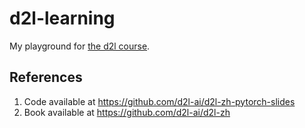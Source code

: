 # d2l-learning

My playground for [the d2l course](https://courses.d2l.ai/zh-v2/).

## References

1. Code available at https://github.com/d2l-ai/d2l-zh-pytorch-slides
2. Book available at https://github.com/d2l-ai/d2l-zh
